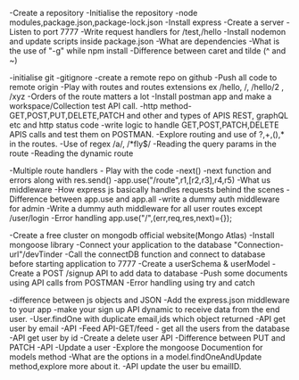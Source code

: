 -Create a repository
-Initialise the repository
-node modules,package.json,package-lock.json
-Install express
-Create a server
-Listen to port 7777
-Write request handlers for /test,/hello
-Install nodemon and update scripts inside package.json
-What are dependencies
-What is the use of "-g" while npm install
-Difference between caret and tilde (^ and ~)

-initialise git
-gitignore
-create a remote repo on github
-Push all code to remote origin
-Play with routes and routes extensions ex /hello,  /, /hello/2 , /xyz
-Orders of the route matters a lot
-Install postman app and make a workspace/Collection test API call.
-http method- GET,POST,PUT,DELETE,PATCH and other and types of APIS REST, graphQL etc and http status code
-write logic to handle GET,POST,PATCH,DELETE APIS calls and test them on POSTMAN.
-Explore routing and use of ?,+,(),* in the routes.
-Use of regex /a/, /*fly$/
-Reading the query params in the route
-Reading the dynamic route

-Multiple route handlers - Play with the code
-next()
-next function and errors along with res.send()
-app.use("/route",r1,[r2,r3],r4,r5)
-What us middleware
-How express js basically handles requests behind the scenes
-Difference between app.use and app.all
-write a dummy auth middleware for admin
-Write a dummy auth middleware for all user routes except /user/login
-Error handling app.use("/",(err,req,res,next)={});

-Create a free cluster on mongodb official website(Mongo Atlas)
-Install mongoose library
-Connect your application to the database "Connection-url"/devTinder
-Call the connectDB function and connect to database before starting application to 7777
-Create a userSchema & userModel
-Create a POST /signup API to add data to database
-Push some documents using API calls from POSTMAN
-Error handling using try and catch

-difference between js objects and JSON
-Add the express.json middleware to your app
-make your sign up API dynamic to receive data from the end user.
-User.findOne with duplicate email,ids which object returned
-API get user by email
-API -Feed API-GET/feed - get all the users from the database
-API get user by id
-Create a delete user API
-Difference between PUT and PATCH
-API -Update a user
-Explore the mongoose Documention for models method
-What are the options in a model.findOneAndUpdate method,explore more about it.
-API update the user bu emailID.
